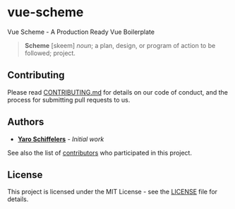 # vue-scheme
Vue Scheme - A Production Ready Vue Boilerplate

> **Scheme** [skeem] *noun*; a plan, design, or program of action to be followed; project.

## Contributing

Please read [CONTRIBUTING.md](CONTRIBUTING.md) for details on our code of conduct, and the process for submitting pull requests to us.

## Authors

* [**Yaro Schiffelers**](https://github.com/yaroschiffelers) - *Initial work* 

See also the list of [contributors](https://github.com/yaroschiffelers/vue-scheme/contributors) who participated in this project.

## License

This project is licensed under the MIT License - see the [LICENSE](LICENSE) file for details.
